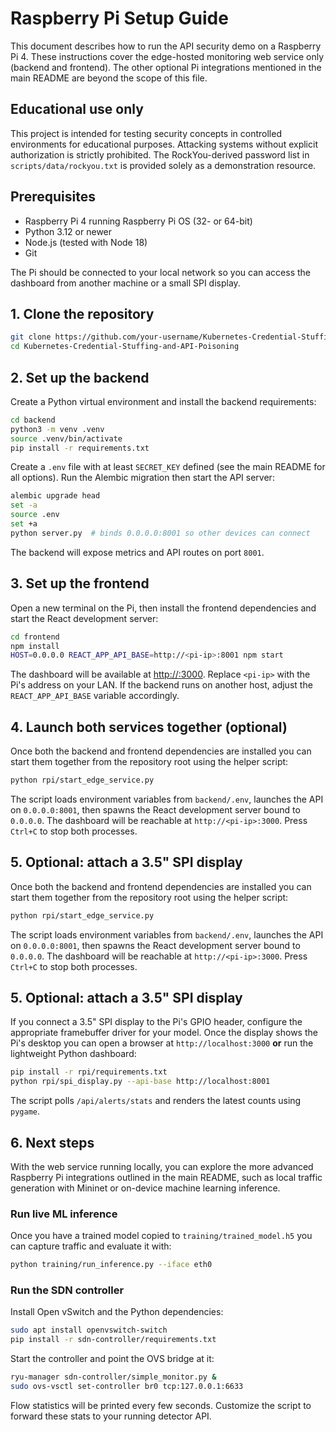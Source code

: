 # Raspberry Pi Setup Guide

This document describes how to run the API security demo on a Raspberry Pi 4. These instructions cover the edge-hosted monitoring web service only (backend and frontend). The other optional Pi integrations mentioned in the main README are beyond the scope of this file.

## Educational use only

This project is intended for testing security concepts in controlled environments for educational purposes. Attacking systems without explicit authorization is strictly prohibited. The RockYou-derived password list in `scripts/data/rockyou.txt` is provided solely as a demonstration resource.

## Prerequisites

- Raspberry Pi 4 running Raspberry Pi OS (32- or 64-bit)
- Python 3.12 or newer
- Node.js (tested with Node 18)
- Git

The Pi should be connected to your local network so you can access the dashboard from another machine or a small SPI display.

## 1. Clone the repository

```bash
git clone https://github.com/your-username/Kubernetes-Credential-Stuffing-and-API-Poisoning.git
cd Kubernetes-Credential-Stuffing-and-API-Poisoning
```

## 2. Set up the backend

Create a Python virtual environment and install the backend requirements:

```bash
cd backend
python3 -m venv .venv
source .venv/bin/activate
pip install -r requirements.txt
```

Create a `.env` file with at least `SECRET_KEY` defined (see the main README for all options). Run the Alembic migration then start the API server:

```bash
alembic upgrade head
set -a
source .env
set +a
python server.py  # binds 0.0.0.0:8001 so other devices can connect
```

The backend will expose metrics and API routes on port `8001`.

## 3. Set up the frontend

Open a new terminal on the Pi, then install the frontend dependencies and start the React development server:

```bash
cd frontend
npm install
HOST=0.0.0.0 REACT_APP_API_BASE=http://<pi-ip>:8001 npm start
```

The dashboard will be available at [http://<pi-ip>:3000](http://<pi-ip>:3000). Replace `<pi-ip>` with the Pi's address on your LAN. If the backend runs on another host, adjust the `REACT_APP_API_BASE` variable accordingly.

## 4. Launch both services together (optional)


Once both the backend and frontend dependencies are installed you can start them
together from the repository root using the helper script:

```bash
python rpi/start_edge_service.py
```

The script loads environment variables from `backend/.env`, launches the API on
`0.0.0.0:8001`, then spawns the React development server bound to `0.0.0.0`. The
dashboard will be reachable at `http://<pi-ip>:3000`. Press `Ctrl+C` to stop
both processes.

## 5. Optional: attach a 3.5" SPI display

Once both the backend and frontend dependencies are installed you can start them
together from the repository root using the helper script:

```bash
python rpi/start_edge_service.py
```

The script loads environment variables from `backend/.env`, launches the API on
`0.0.0.0:8001`, then spawns the React development server bound to `0.0.0.0`. The
dashboard will be reachable at `http://<pi-ip>:3000`. Press `Ctrl+C` to stop
both processes.

## 5. Optional: attach a 3.5" SPI display

If you connect a 3.5" SPI display to the Pi's GPIO header, configure the appropriate framebuffer driver for your model. Once the display shows the Pi's desktop you can open a browser at `http://localhost:3000` **or** run the lightweight Python dashboard:

```bash
pip install -r rpi/requirements.txt
python rpi/spi_display.py --api-base http://localhost:8001
```

The script polls `/api/alerts/stats` and renders the latest counts using `pygame`.

## 6. Next steps

With the web service running locally, you can explore the more advanced Raspberry Pi integrations outlined in the main README, such as local traffic generation with Mininet or on-device machine learning inference.


### Run live ML inference

Once you have a trained model copied to `training/trained_model.h5` you can capture traffic and evaluate it with:

```bash
python training/run_inference.py --iface eth0
```

### Run the SDN controller

Install Open vSwitch and the Python dependencies:

```bash
sudo apt install openvswitch-switch
pip install -r sdn-controller/requirements.txt
```

Start the controller and point the OVS bridge at it:

```bash
ryu-manager sdn-controller/simple_monitor.py &
sudo ovs-vsctl set-controller br0 tcp:127.0.0.1:6633
```

Flow statistics will be printed every few seconds. Customize the script to
forward these stats to your running detector API.
